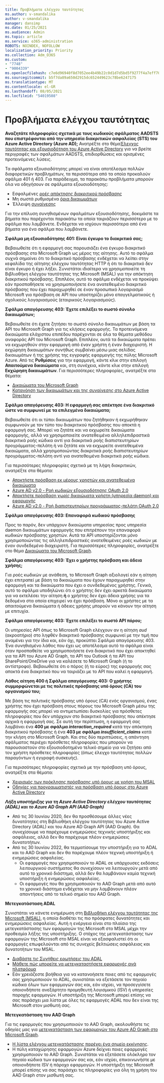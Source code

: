 ```yaml
---
title: Προβλήματα ελέγχου ταυτότητας
ms.author: v-smandalika
author: v-smandalika
manager: dansimp
ms.date: 01/25/2021
ms.audience: Admin
ms.topic: article
ms.service: o365-administration
ROBOTS: NOINDEX, NOFOLLOW
localization_priority: Priority
ms.collection: Adm_O365
ms.custom:
- "7748"
- "9004339"
ms.openlocfilehash: c7e6d96940f8d7052ee4b49b22c0d1d7d5bd5f9277f4a7eff709def1da2e13af
ms.sourcegitcommit: b5f7da89a650d2915dc652449623c78be6247175
ms.translationtype: MT
ms.contentlocale: el-GR
ms.lasthandoff: 08/05/2021
ms.locfileid: "54019508"
---
```

# <a name="authentication-issues"></a>Προβλήματα ελέγχου ταυτότητας

**Αναζητάτε πληροφορίες σχετικά με τους κωδικούς σφάλματος AADSTS που επιστρέφονται από την υπηρεσία διακριτικών ασφαλείας (STS) του Azure Active Directory (Azure AD);** Ανατρέξτε στο θέμα[Έλεγχος ταυτότητας και εξουσιοδότηση του Azure Active Directory](https://docs.microsoft.com/azure/active-directory/develop/reference-aadsts-error-codes) για να βρείτε περιγραφές των σφαλμάτων AADSTS, επιδιορθώσεις και ορισμένες προτεινόμενες λύσεις.

Τα σφάλματα εξουσιοδότησης μπορεί να είναι αποτέλεσμα πολλών διαφορετικών προβλημάτων, τα περισσότερα από τα οποία προκαλούν σφάλμα 401 ή 403. Για παράδειγμα, τα παρακάτω προβλήματα μπορούν όλα να οδηγήσουν σε σφάλματα εξουσιοδότησης:

- Εσφαλμένες [ροές απόκτησης διακριτικού πρόσβασης](https://docs.microsoft.com/azure/active-directory/develop/authentication-vs-authorization) 
- Μη σωστά ρυθμισμένα [όρια δικαιωμάτων](https://docs.microsoft.com/azure/active-directory/develop/v2-permissions-and-consent) 
- Έλλειψη [συναίνεσης](https://docs.microsoft.com/azure/active-directory/develop/howto-convert-app-to-be-multi-tenant#understanding-user-and-admin-consent)

Για την επίλυση συνηθισμένων σφαλμάτων εξουσιοδότησης, δοκιμάστε τα βήματα που παρέχονται παρακάτω τα οποία ταιριάζουν περισσότερο με το σφάλμα που λαμβάνετε. Ενδέχεται να ισχύουν περισσότερα από ένα βήματα για ένα σφάλμα που λαμβάνετε.

**Σφάλμα μη εξουσιοδότησης 401: Είναι έγκυρο το διακριτικό σας;**

Βεβαιωθείτε ότι η εφαρμογή σας παρουσιάζει ένα έγκυρο διακριτικό πρόσβασης στο Microsoft Graph ως μέρος της αίτησης. Αυτό το σφάλμα συχνά σημαίνει ότι το διακριτικό πρόσβασης ενδέχεται να λείπει στην κεφαλίδα της αίτησης ελέγχου ταυτότητας HTTP ή ότι το διακριτικό δεν είναι έγκυρο ή έχει λήξει. Συνιστάται ιδιαίτερα να χρησιμοποιείτε τη Βιβλιοθήκη ελέγχου ταυτότητας της Microsoft (MSAL) για την απόκτηση διακριτικού πρόσβασης. Επιπλέον, αυτό το σφάλμα ενδέχεται να προκύψει εάν προσπαθήσετε να χρησιμοποιήσετε ένα ανατεθειμένο διακριτικό πρόσβασης που έχει παραχωρηθεί σε έναν προσωπικό λογαριασμό Microsoft για πρόσβαση σε API που υποστηρίζει μόνο επαγγελματικούς ή σχολικούς λογαριασμούς (εταιρικούς λογαριασμούς).

**Σφάλμα απαγόρευσης 403: Έχετε επιλέξει το σωστό σύνολο δικαιωμάτων;**

Βεβαιωθείτε ότι έχετε ζητήσει το σωστό σύνολο δικαιωμάτων με βάση τα API του Microsoft Graph για τις κλήσεις εφαρμογής. Τα προτεινόμενα δικαιώματα ελάχιστου επιπέδου παρέχονται σε όλα τα θέματα μεθόδου αναφοράς API του Microsoft Graph. Επιπλέον, αυτά τα δικαιώματα πρέπει να εκχωρηθούν στην εφαρμογή από έναν χρήστη ή έναν διαχειριστή. Η εκχώρηση δικαιωμάτων συνήθως συμβαίνει μέσω μιας σελίδας δικαιωμάτων ή της χρήσης της εγγραφής εφαρμογής της πύλης Microsoft Azure. Από τις **Ρυθμίσεις** για την εφαρμογή, κάντε κλικ στην επιλογή **Απαιτούμενα δικαιώματα** και, στη συνέχεια, κάντε κλικ στην επιλογή **Εκχώρηση δικαιωμάτων**. Για περισσότερες πληροφορίες, ανατρέξτε στα θέματα:

- [Δικαιώματα του Microsoft Graph](https://docs.microsoft.com/graph/permissions-reference) 
- [Κατανόηση των δικαιωμάτων και της συναίνεσης στο Azure Active Directory](https://docs.microsoft.com/azure/active-directory/develop/v2-permissions-and-consent)

**Σφάλμα απαγόρευσης 403: Η εφαρμογή σας απέκτησε ένα διακριτικό ώστε να συμφωνεί με τα επιλεγμένα δικαιώματα;**

Βεβαιωθείτε ότι οι τύποι δικαιωμάτων που ζητήθηκαν ή εκχωρήθηκαν συμφωνούν με τον τύπο του διακριτικού πρόσβασης που αποκτά η εφαρμογή σας. Μπορεί να ζητάτε και να εκχωρείτε δικαιώματα εφαρμογής, αλλά να χρησιμοποιείτε ανατεθειμένα αλληλεπιδραστικά διακριτικά ροής κώδικα αντί για διακριτικά ροής διαπιστευτηρίων προγράμματος-πελάτη ή να ζητάτε και να εκχωρείτε ανατεθειμένα δικαιώματα, αλλά χρησιμοποιώντας διακριτικά ροής διαπιστευτηρίων προγράμματος-πελάτη αντί για ανατεθειμένα διακριτικά ροής κώδικα.

Για περισσότερες πληροφορίες σχετικά με τη λήψη διακριτικών, ανατρέξτε στα θέματα:

- [Αποκτήστε πρόσβαση εκ μέρους χρηστών και ανατεθειμένα δικαιώματα](https://docs.microsoft.com/graph/auth-v2-user) 
- [Azure AD v2.0 - Ροή κωδικών εξουσιοδότησης OAuth 2.0](https://docs.microsoft.com/azure/active-directory/develop/v2-oauth2-auth-code-flow) 
- [Αποκτήστε πρόσβαση χωρίς δικαιώματα χρήστη (υπηρεσία daemon) και εφαρμογής ](https://docs.microsoft.com/graph/auth-v2-service) 
- [Azure AD v2.0 - Ροή διαπιστευτηρίων προγράμματος-πελάτη OAuth 2.0](https://docs.microsoft.com/azure/active-directory/develop/v2-oauth2-client-creds-grant-flow)

**Σφάλμα απαγόρευσης 403: Επαναφορά κωδικού πρόσβασης**

Προς το παρόν, δεν υπάρχουν δικαιώματα υπηρεσίας προς υπηρεσία daemon δικαιωμάτων εφαρμογής που επιτρέπουν την επαναφορά κωδικών πρόσβασης χρηστών. Αυτά τα API υποστηρίζονται μόνο χρησιμοποιώντας τις αλληλεπιδραστικές ανατεθειμένες ροές κωδικών με έναν συνδεδεμένο διαχειριστή. Για περισσότερες πληροφορίες, ανατρέξτε στο θέμα [Δικαιώματα του Microsoft Graph](https://docs.microsoft.com/graph/permissions-reference).

**Σφάλμα απαγόρευσης 403: Έχει ο χρήστης πρόσβαση και άδεια χρήσης;**

Για ροές κωδικών με ανάθεση, το Microsoft Graph αξιολογεί εάν η αίτηση έχει επιτραπεί με βάση τα δικαιώματα που έχουν παραχωρηθεί στην εφαρμογή και τα δικαιώματα που έχει ο συνδεδεμένος χρήστης. Γενικά, αυτό το σφάλμα υποδηλώνει ότι ο χρήστης δεν έχει αρκετά δικαιώματα για να εκτελέσει την αίτηση **ή** ο χρήστης δεν έχει άδεια χρήσης για τα δεδομένα στα οποία επιχειρεί να έχει πρόσβαση. Μόνο οι χρήστες με τα απαιτούμενα δικαιώματα ή άδειες χρήσης μπορούν να κάνουν την αίτηση με επιτυχία.

**Σφάλμα απαγόρευσης 403: Έχετε επιλέξει το σωστό API πόρου;**

Οι υπηρεσίες API όπως το Microsoft Graph ελέγχουν αν η αίτηση *aud* (ακροατήριο) στο ληφθέν διακριτικό πρόσβασης συμφωνεί με την τιμή που αναμένει για την ίδια και, εάν όχι, προκύπτει Σφάλμα απαγόρευσης 403. Ένα συνηθισμένο λάθος που έχει ως αποτέλεσμα αυτό το σφάλμα είναι όταν προσπαθείτε να χρησιμοποιήσετε ένα διακριτικό που έχει αποκτηθεί για τα API του Azure AD Graph, τα API του Outlook ή τα API του SharePoint/OneDrive για να καλέσετε το Microsoft Graph (ή το αντίστροφο). Βεβαιωθείτε ότι ο πόρος (ή το εύρος) της εφαρμογής σας αποκτά ένα διακριτικό που να ταιριάζει με το API που καλεί η εφαρμογή.

**Λάθος αίτηση 400 ή Σφάλμα απαγόρευσης 403: Ο χρήστης συμμορφώνεται με τις πολιτικές πρόσβασης υπό όρους (CA) του οργανισμού του;**

Με βάση τις πολιτικές πρόσβασης υπό όρους (CA) ενός οργανισμού, ένας χρήστης που έχει πρόσβαση στους πόρους του Microsoft Graph μέσω της εφαρμογής σας μπορεί να αντιμετωπίσει δυσκολίες για πρόσθετες πληροφορίες που δεν υπάρχουν στο διακριτικό πρόσβασης που απέκτησε αρχικά η εφαρμογή σας. Σε αυτή την περίπτωση, η εφαρμογή σας λαμβάνει ένα **400 με σφάλμα *interaction_required*** κατά την απόκτηση διακριτικού πρόσβασης ή ένα **403 με σφάλμα *insufficient_claims*** κατά την κλήση στο Microsoft Graph. Και στις δύο περιπτώσεις, η απάντηση σφάλματος περιέχει πρόσθετες πληροφορίες που μπορούν να παρουσιαστούν στο εξουσιοδοτημένο τελικό σημείο για να ζητήσει από τον χρήστη πρόσθετες πληροφορίες (όπως έλεγχο ταυτότητας πολλών παραγόντων ή εγγραφή συσκευής).

Για περισσότερες πληροφορίες σχετικά με την πρόσβαση υπό όρους, ανατρέξτε στα θέματα:

- [Χειρισμός των πρόκλησης πρόσβασης υπό όρους με χρήση του MSAL](https://docs.microsoft.com/azure/active-directory/develop/msal-error-handling-dotnet#conditional-access-and-claims-challenges) 
- [Οδηγίες για προγραμματιστές για πρόσβαση υπό όρους στο Azure Active Directory](https://docs.microsoft.com/azure/active-directory/develop/v2-conditional-access-dev-guide)

***Λήξη υποστήριξης για τη Azure Active Directory ελέγχου ταυτότητας (ADAL) και το Azure AD Graph API (AAD Graph)***

- Από τις 30 Ιουνίου 2020, δεν θα προσθέσουμε άλλες νέες δυνατότητες στη Βιβλιοθήκη ελέγχου ταυτότητας του Azure Active Directory (ADAL) και του Azure AD Graph API (AAD Graph). Θα συνεχίσουμε να παρέχουμε ενημερώσεις τεχνικής υποστήριξης και ασφάλειας, αλλά δεν θα παρέχουμε πλέον ενημερώσεις δυνατοτήτων.
- Από τις 30 Ιουνίου 2022, θα τερματίσουμε την υποστήριξη για το ADAL και το AAD Graph και δεν θα παρέχουμε πλέον τεχνική υποστήριξη ή ενημερώσεις ασφαλείας.
    - Οι εφαρμογές που χρησιμοποιούν το ADAL σε υπάρχουσες εκδόσεις λειτουργικού συστήματος θα συνεχίσουν να λειτουργούν μετά από αυτό το χρονικό διάστημα, αλλά δεν θα λαμβάνουν καμία τεχνική υποστήριξη ή ενημερώσεις ασφαλείας.
    - Οι εφαρμογές που θα χρησιμοποιούν το AAD Graph μετά από αυτό το χρονικό διάστημα ενδέχεται να μην λαμβάνουν πλέον απαντήσεις από το τελικό σημείο του AAD Graph.

**Μετεγκατάσταση ADAL**

Συνιστάται να κάνετε ενημέρωση στη [Βιβλιοθήκη ελέγχου ταυτότητας της Microsoft (MSAL)](https://docs.microsoft.com/azure/active-directory/develop/v2-overview), η οποία διαθέτει τις πιο πρόσφατες δυνατότητες και ενημερώσεις ασφαλείας. Αυτή η ενέργεια είναι στο πλαίσιο της μετεγκατάστασης των εφαρμογών της Microsoft στο MSAL μέχρι την προθεσμία λήξης της υποστήριξης. Ο στόχος της μετεγκατάστασης των εφαρμογών της Microsoft στο MSAL είναι να εξασφαλιστεί ότι οι εφαρμογές επωφελούνται από τις συνεχείς βελτιώσεις ασφάλειας και δυνατοτήτων του MSAL.

- [Διαβάστε τις Συνήθεις ερωτήσεις του ADAL](https://docs.microsoft.com/azure/active-directory/develop/msal-migration#frequently-asked-questions-faq) 
- [Μάθετε πώς μπορείτε να μετεγκαταστήσετε εφαρμογές ανά πλατφόρμα](https://docs.microsoft.com/azure/active-directory/develop/msal-migration#frequently-asked-questions-faq) 
- Εάν χρειάζεστε βοήθεια για να κατανοήσετε ποιες από τις εφαρμογές σας χρησιμοποιούν το ADAL, συνιστάται να εξετάσετε τον πηγαίο κώδικα όλων των εφαρμογών σας και, εάν ισχύει, να προσεγγίσετε οποιονδήποτε ανεξάρτητο προμηθευτή λογισμικού (ISV) ή υπηρεσίες παροχής εφαρμογών. Η υποστήριξη της Microsoft μπορεί επίσης να σας παράσχει μια λίστα με όλες τις εφαρμογές ADAL που δεν είναι της Microsoft στον μισθωτή σας.

**Μετεγκατάσταση του AAD Graph**

Για τις εφαρμογές που χρησιμοποιούν το AAD Graph, ακολουθήστε τις οδηγίες μας για [μετεγκατάσταση των εφαρμογών του Azure AD Graph στο Microsoft Graph](https://docs.microsoft.com/graph/migrate-azure-ad-graph-planning-checklist?view=graph-rest-1.0&preserve-view=true).

- [Η λίστα ελέγχου μετεγκατάστασης παρέχει ένα σημείο εκκίνησης](https://docs.microsoft.com/graph/migrate-azure-ad-graph-planning-checklist). 
- Η πύλη καταχώρησης εφαρμογών Azure δείχνει ποιες εφαρμογές χρησιμοποιούν το AAD Graph. Συνιστάται να εξετάσετε ολόκληρο τον πηγαίο κώδικα των εφαρμογών σας και, εάν ισχύει, επικοινωνήστε με οποιονδήποτε ISV ή πάροχο εφαρμογών. Η υποστήριξη της Microsoft μπορεί επίσης να σας παράσχει τις πληροφορίες για όλη τη χρήση του AAD Graph στον μισθωτή σας.

 











